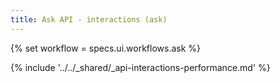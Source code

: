 ```yaml
---
title: Ask API - interactions (ask)
---
```


{% set workflow = specs.ui.workflows.ask %}

{% include '../../_shared/_api-interactions-performance.md' %}
